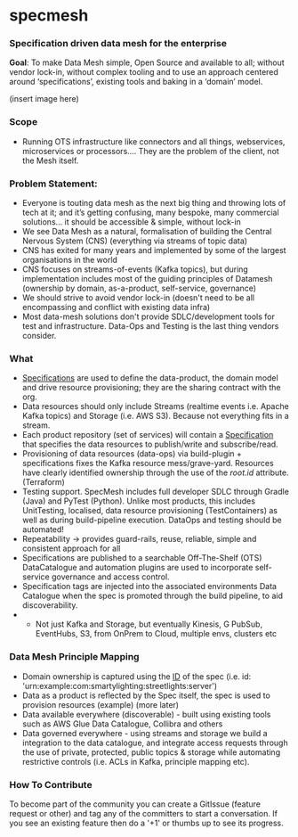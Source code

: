 # specmesh

### Specification driven data mesh for the enterprise

**Goal**: 
To make Data Mesh simple, Open Source and available to all; without vendor lock-in, without complex tooling and to use an approach centered around ‘specifications’, existing tools and baking in a ‘domain’ model. 

(insert image here)

### Scope
- Running OTS infrastructure like connectors and all things, webservices, microservices or processors…. They are the problem of the client, not the Mesh itself. 

### Problem Statement:
- Everyone is touting data mesh as the next big thing and throwing lots of tech at it; and it’s getting confusing, many bespoke, many commercial solutions… it should be accessible & simple, without lock-in
- We see Data Mesh as a natural, formalisation of building the Central Nervous System (CNS) (everything via streams of topic data)
- CNS has exited for many years and implemented by some of the largest organisations in the world
- CNS focuses on streams-of-events (Kafka topics), but during implementation includes most of the guiding principles of Datamesh (ownership by domain, as-a-product, self-service, governance)
- We should strive to avoid vendor lock-in (doesn't need to be all encompassing and conflict with existing data infra)
- Most data-mesh solutions don't provide SDLC/development tools for test and infrastructure. Data-Ops and Testing is the last thing vendors consider. 

### What
- [Specifications](https://www.asyncapi.com/) are used to define the data-product, the domain model and drive resource provisioning; they are the sharing contract with the org.
- Data resources should only include Streams (realtime events i.e. Apache Kafka topics) and Storage (i.e. AWS S3). Because not everything fits in a stream.
- Each product repository (set of services) will contain a [Specification](https://www.asyncapi.com/docs/reference/specification/v2.4.0) that specifies the data resources to publish/write and subscribe/read.
- Provisioning of data resources (data-ops) via build-plugin + specifications fixes the Kafka resource mess/grave-yard. Resources have clearly identified ownership through the use of the *root.id* attribute. (Terraform)
- Testing support. SpecMesh includes full developer SDLC through Gradle (Java) and PyTest (Python). Unlike most products, this includes UnitTesting, localised, data resource provisioning (TestContainers) as well as during build-pipeline execution. DataOps and testing should be automated!
- Repeatability -> provides guard-rails, reuse, reliable, simple and consistent approach for all
- Specifications are published to a searchable Off-The-Shelf (OTS) DataCatalogue and automation plugins are used to incorporate self-service governance and access control. 
- Specification tags are injected into the associated environments Data Catalogue when the spec is promoted through the build pipeline, to aid discoverability. 
- - Not just Kafka and Storage, but eventually Kinesis, G PubSub, EventHubs, S3, from OnPrem to Cloud, multiple envs, clusters etc

### Data Mesh Principle Mapping
- Domain ownership is captured using the [ID](https://www.asyncapi.com/docs/reference/specification/v2.4.0#A2SIdString) of the spec (i.e. id: 'urn:example:com:smartylighting:streetlights:server')
- Data as a product is reflected by the Spec itself, the spec is used to provision resources (example) (more later)
- Data available everywhere (discoverable) - built using existing tools such as AWS Glue Data Catalogue, Collibra and others
- Data governed everywhere - using streams and storage we build a integration to the data catalogue, and integrate access requests through the use of private, protected, public topics & storage while automating restrictive controls (i.e. ACLs in Kafka, principle mapping etc). 


### How To Contribute
To become part of the community you can create a GitIssue (feature request or other) and tag any of the committers to start a conversation. If you see an existing feature then do a '+1' or thumbs up to see its progress.  
